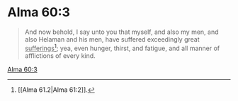 # Alma 60:3

> And now behold, I say unto you that myself, and also my men, and also Helaman and his men, have suffered exceedingly great <u>sufferings</u>[^a]; yea, even hunger, thirst, and fatigue, and all manner of afflictions of every kind.

[Alma 60:3](https://www.churchofjesuschrist.org/study/scriptures/bofm/alma/60?lang=eng&id=p3#p3)


[^a]: [[Alma 61.2|Alma 61:2]].  
